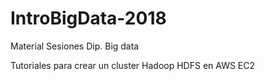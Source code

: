 # IntroBigData-2018
Material Sesiones Dip. Big data

Tutoriales para crear un cluster Hadoop HDFS en AWS EC2
